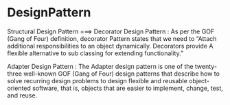# DesignPattern

Structural Design Pattern ===>
Decorator Design Pattern : As per the GOF (Gang of Four) definition, decorator Pattern states that we need to “Attach additional responsibilities to an object dynamically. Decorators provide A flexible alternative to sub classing for extending functionality.”

Adapter Design Pattern : The Adapter design pattern is one of the twenty-three well-known GOF (Gang of Four) design patterns that describe how to solve recurring design problems to design flexible and reusable object-oriented software, that is, objects that are easier to implement, change, test, and reuse.